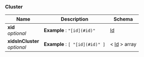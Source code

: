 
<a name="cluster"></a>
### Cluster

|Name|Description|Schema|
|---|---|---|
|**xid**  <br>*optional*|**Example** : `"[id](#id)"`|[Id](Id.md#id)|
|**xidsInCluster**  <br>*optional*|**Example** : `[ "[id](#id)" ]`|< [Id](Id.md#id) > array|



